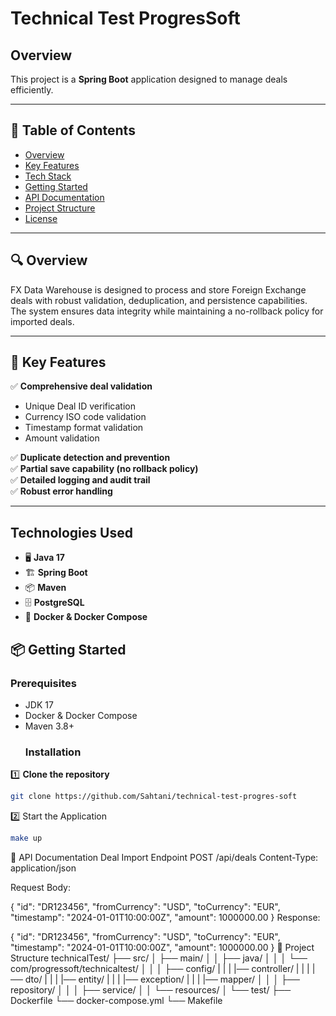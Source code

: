 # **Technical Test ProgresSoft**

## **Overview**
This project is a **Spring Boot** application designed to manage deals efficiently.

---

## 📑 Table of Contents
- [Overview](#overview)
- [Key Features](#key-features)
- [Tech Stack](#tech-stack)
- [Getting Started](#getting-started)
- [API Documentation](#api-documentation)
- [Project Structure](#project-structure)
- [License](#license)

---

## 🔍 Overview
FX Data Warehouse is designed to process and store Foreign Exchange deals with robust validation, deduplication, and persistence capabilities. The system ensures data integrity while maintaining a no-rollback policy for imported deals.

---

## 🚀 Key Features
✅ **Comprehensive deal validation**  
- Unique Deal ID verification  
- Currency ISO code validation  
- Timestamp format validation  
- Amount validation  

✅ **Duplicate detection and prevention**  
✅ **Partial save capability (no rollback policy)**  
✅ **Detailed logging and audit trail**  
✅ **Robust error handling**  

---

## **Technologies Used**
- 🖥️ **Java 17**
- 🏗️ **Spring Boot**
- 📦 **Maven**
- 🗄️ **PostgreSQL**
- 🐳 **Docker & Docker Compose**
  
## 📦 Getting Started
### Prerequisites
- JDK 17
- Docker & Docker Compose
- Maven 3.8+
  ### Installation
1️⃣ **Clone the repository**
```sh
git clone https://github.com/Sahtani/technical-test-progres-soft
```
2️⃣ Start the Application
```sh
make up
```
📌 API Documentation
Deal Import Endpoint
POST /api/deals
Content-Type: application/json

Request Body:

{
  "id": "DR123456",
  "fromCurrency": "USD",
  "toCurrency": "EUR",
  "timestamp": "2024-01-01T10:00:00Z",
  "amount": 1000000.00
}
Response:

{
  "id": "DR123456",
  "fromCurrency": "USD",
  "toCurrency": "EUR",
  "timestamp": "2024-01-01T10:00:00Z",
  "amount": 1000000.00
}
📂 Project Structure
technicalTest/
├── src/
│   ├── main/
│   │   ├── java/
│   │   │   └── com/progressoft/technicaltest/
│   │   │       ├── config/
|   |   |       |── controller/
|   |   |       |── dto/
|   |   |       |── entity/
|   |   |       |── exception/
|   |   |       |── mapper/
│   │   │       ├── repository/
│   │   │       ├── service/
│   │   └── resources/
│   └── test/
├── Dockerfile
└── docker-compose.yml 
└── Makefile

